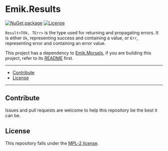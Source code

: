 # Emik.Results

[![NuGet package](https://img.shields.io/nuget/v/Emik.Results.svg?logo=NuGet)](https://www.nuget.org/packages/Emik.Results)
[![License](https://img.shields.io/github/license/Emik03/Emik.Results.svg?style=flat)](https://github.com/Emik03/Emik.Results/blob/main/LICENSE.md)

`Result<TOk, TErr>` is the type used for returning and propagating errors. It is either `Ok`, representing success and containing a value, or `Err`, representing error and containing an error value.

This project has a dependency to [Emik.Morsels](https://github.com/Emik03/Emik.Morsels), if you are building this project, refer to its [README](https://github.com/Emik03/Emik.Morsels/blob/main/README.md) first.

---

- [Contribute](#contribute)
- [License](#license)

---

## Contribute

Issues and pull requests are welcome to help this repository be the best it can be.

## License

This repository falls under the [MPL-2 license](https://www.mozilla.org/en-US/MPL/2.0/).
